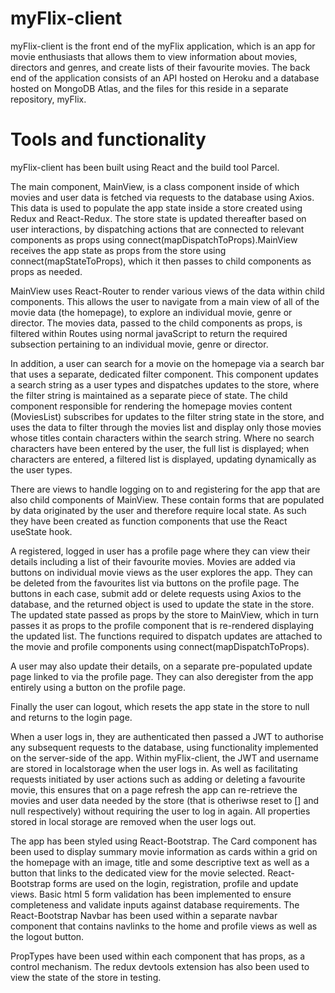 # myFlix-client

myFlix-client is the front end of the myFlix application, which is an app for movie enthusiasts that allows them to view information about movies, directors and genres, and create lists of their favourite movies. The back end of the application consists of an API hosted on Heroku and a database hosted on MongoDB Atlas, and the files for this reside in a separate repository, myFlix.

# Tools and functionality
myFlix-client has been built using React and the build tool Parcel.

The main component, MainView, is a class component inside of which movies and user data is fetched via requests to the database using Axios. This data is used to populate the app state inside a store created using Redux and React-Redux. The store state is updated thereafter based on user interactions, by dispatching actions that are connected to relevant components as props using connect(mapDispatchToProps).MainView receives the app state as props from the store using connect(mapStateToProps), which it then passes to child components as props as needed.

MainView uses React-Router to render various views of the data within child components. This allows the user to navigate from a main view of all of the movie data (the homepage), to explore an individual movie, genre or director. The movies data, passed to the child components as props, is filtered within Routes using normal javaScript to return the required subsection pertaining to an individual movie, genre or director.

In addition, a user can search for a movie on the homepage via a search bar that uses a separate, dedicated filter component. This component updates a search string as a user types and dispatches updates to the store, where the filter string is maintained as a separate piece of state. The child component responsible for rendering the homepage movies content (MoviesList) subscribes for updates to the filter string state in the store, and uses the data to filter through the movies list and display only those movies whose titles contain characters within the search string. Where no search characters  have been entered by the user, the full list is displayed; when characters are entered, a filtered list is displayed, updating dynamically as the user types.

There are views to handle logging on to and registering for the app that are also child components of MainView. These contain forms that are populated by data originated by the user and therefore require local state. As such they have been created as function components that use the React useState hook.

A registered, logged in user has a profile page where they can view their details including a list of their favourite movies. Movies are added via buttons on individual movie views as the user explores the app. They can be deleted from the favourites list via buttons on the profile page. The buttons in each case, submit add or delete requests using Axios to the database, and the returned object is used to update the state in the store. The updated state passed as props by the store to MainView, which in turn passes it as props to the profile component that is re-rendered displaying the updated list. The functions required to dispatch updates are attached to the movie and profile components using connect(mapDispatchToProps).

A user may also update their details, on a separate pre-populated update page linked to via the profile page. They can also deregister from the app entirely using a button on the profile page.

Finally the user can logout, which resets the app state in the store to null and returns to the login page.

When a user logs in, they are authenticated then passed a JWT to authorise any subsequent requests to the database, using functionality implemented on the server-side of the app. Within myFlix-client, the JWT and username are stored in localstorage when the user logs in. As well as facilitating requests initiated by user actions such as adding or deleting a favourite movie, this ensures that on a page refresh the app can re-retrieve the movies and user data needed by the store (that is otheriwse reset to [] and null respectively) without requiring the user to log in again. All properties stored in local storage are removed when the user logs out.

The app has been styled using React-Bootstrap. The Card component has been used to display summary movie information as cards within a grid on the homepage with an image, title and some descriptive text as well as a button that links to the dedicated view for the movie selected. React-Bootstrap forms are used on the login, registration, profile and update views. Basic html 5 form validation has been implemented to ensure completeness and validate inputs against database requirements. The React-Bootstrap Navbar has been used within a separate navbar component that contains navlinks to the home and profile views as well as the logout button.

PropTypes have been used within each component that has props, as a control mechanism. The redux devtools extension has also been used to view the state of the store in testing.
